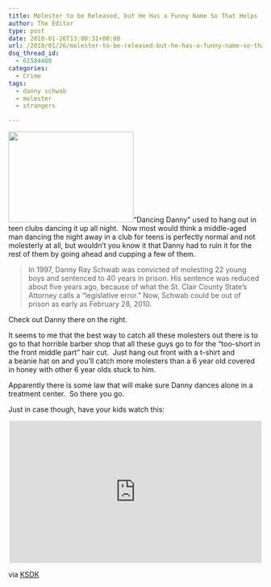 ```yaml
---
title: Molester to be Released, but He Has a Funny Name So That Helps
author: The Editor
type: post
date: 2010-01-26T13:00:31+00:00
url: /2010/01/26/molester-to-be-released-but-he-has-a-funny-name-so-that-helps/
dsq_thread_id:
  - 61584480
categories:
  - Crime
tags:
  - danny schwab
  - molester
  - strangers

---
```

[<img class="alignright size-full wp-image-2987" title="dancing_danny" src="http://punchingkitty.com/wp-content/uploads/2010/01/dancing_danny-e1264480184236.jpg" alt="" width="248" height="180" />][1]&#8220;Dancing Danny&#8221; used to hang out in teen clubs dancing it up all night.  Now most would think a middle-aged man dancing the night away in a club for teens is perfectly normal and not molesterly at all, but wouldn&#8217;t you know it that Danny had to ruin it for the rest of them by going ahead and cupping a few of them.

> In 1997, Danny Ray Schwab was convicted of molesting 22 young boys and sentenced to 40 years in prison. His sentence was reduced about five years ago, because of what the St. Clair County State&#8217;s Attorney calls a &#8220;legislative error.&#8221; Now, Schwab could be out of prison as early as February 28, 2010.

Check out Danny there on the right.

It seems to me that the best way to catch all these molesters out there is to go to that horrible barber shop that all these guys go to for the &#8220;too-short in the front middle part&#8221; hair cut.  Just hang out front with a t-shirt and a beanie hat on and you&#8217;ll catch more molesters than a 6 year old covered in honey with other 6 year olds stuck to him.

Apparently there is some law that will make sure Danny dances alone in a treatment center.  So there you go.

Just in case though, have your kids watch this:

<span class="embed-youtube" style="text-align:center; display: block;"><iframe class='youtube-player' type='text/html' width='500' height='282' src='http://www.youtube.com/embed/Nhksm44Xumo?version=3&#038;rel=1&#038;fs=1&#038;autohide=2&#038;showsearch=0&#038;showinfo=1&#038;iv_load_policy=1&#038;wmode=transparent' allowfullscreen='true' style='border:0;'></iframe></span>

via <a href="http://www.ksdk.com/news/local/story.aspx?storyid=194546&catid=3" target="_blank">KSDK</a>

 [1]: http://punchingkitty.com/wp-content/uploads/2010/01/dancing_danny-e1264480184236.jpg